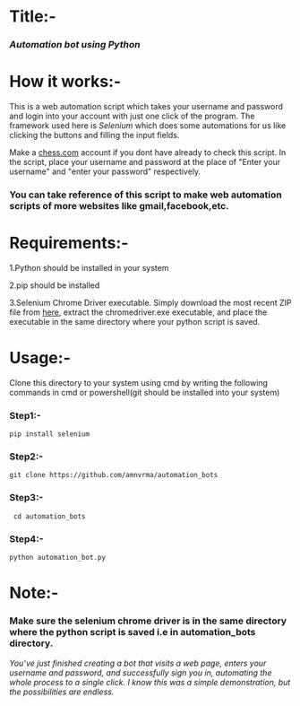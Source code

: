# Title:-
###  _Automation bot using Python_
  
# How it works:-
   This is a web automation script which takes your username and password and login into your account with just one click of the program.
   The framework used here is *Selenium* which does some automations for us like clicking the buttons and filling the input fields.
   
   Make a <a href="https://www.chess.com/login">chess.com</a> account if you dont have already to check this script.
   In the script, place your username and password at the place of "Enter your username" and "enter your password" respectively.
   
   ### You can take reference of this script to make web automation scripts of more websites like gmail,facebook,etc.
   
# Requirements:-
   1.Python should be installed in your system
   
   2.pip should be installed
   
   3.Selenium Chrome Driver executable. Simply download the most recent ZIP file from <a href="https://sites.google.com/a/chromium.org/chromedriver/downloads">here</a>, extract
   the chromedriver.exe executable, and place the executable in  the same directory where your python script is saved.
   
# Usage:-
   Clone this directory to your system using cmd by writing the following commands in cmd or powershell(git should be installed into your system)
   
   ### Step1:-
    pip install selenium
   ### Step2:-
    git clone https://github.com/amnvrma/automation_bots
    
   ### Step3:-
     cd automation_bots
    
   ### Step4:-
    python automation_bot.py
    
 # Note:- 
   ### Make sure the selenium chrome driver is in the same directory where the python script is saved i.e in automation_bots directory.
 
 _You’ve just finished creating a bot that visits a web page, enters your username and password, and successfully sign you in, automating the whole process to a single click. I know this was a simple demonstration, but the possibilities are endless._
   
   
